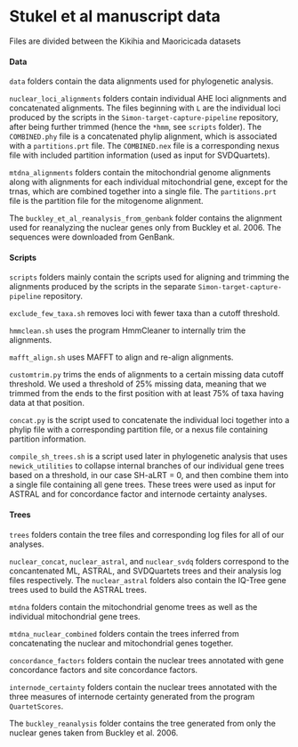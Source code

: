 # Stukel et al manuscript data

Files are divided between the Kikihia and Maoricicada datasets

#### Data
`data` folders contain the data alignments used for phylogenetic analysis. 

`nuclear_loci_alignments` folders contain individual AHE loci alignments and concatenated alignments. The files beginning with `L` are the individual loci produced by the scripts in the `Simon-target-capture-pipeline` repository, after being further trimmed (hence the `*hmm`, see `scripts` folder). The `COMBINED.phy` file is a concatenated phylip alignment, which is associated with a `partitions.prt` file. The `COMBINED.nex` file is a corresponding nexus file with included partition information (used as input for SVDQuartets).

`mtdna_alignments` folders contain the mitochondrial genome alignments along with alignments for each individual mitochondrial gene, except for the trnas, which are combined together into a single file. The `partitions.prt` file is the partition file for the mitogenome alignment.

The `buckley_et_al_reanalysis_from_genbank` folder contains the alignment used for reanalyzing the nuclear genes only from Buckley et al. 2006. The sequences were downloaded from GenBank.

#### Scripts
`scripts` folders mainly contain the scripts used for aligning and trimming the alignments produced by the scripts in the separate `Simon-target-capture-pipeline` repository.

`exclude_few_taxa.sh` removes loci with fewer taxa than a cutoff threshold.

`hmmclean.sh` uses the program HmmCleaner to internally trim the alignments.

`mafft_align.sh` uses MAFFT to align and re-align alignments.

`customtrim.py` trims the ends of alignments to a certain missing data cutoff threshold. We used a threshold of 25% missing data, meaning that we trimmed from the ends to the first position with at least 75% of taxa having data at that position.

`concat.py` is the script used to concatenate the individual loci together into a phylip file with a corresponding partition file, or a nexus file containing partition information.

`compile_sh_trees.sh` is a script used later in phylogenetic analysis that uses `newick_utilities` to collapse internal branches of our individual gene trees based on a threshold, in our case SH-aLRT = 0, and then combine them into a single file containing all gene trees. These trees were used as input for ASTRAL and for concordance factor and internode certainty analyses.

#### Trees
`trees` folders contain the tree files and corresponding log files for all of our analyses.

`nuclear_concat`, `nuclear_astral`, and `nuclear_svdq` folders correspond to the concantenated ML, ASTRAL, and SVDQuartets trees and their analysis log files respectively. The `nuclear_astral` folders also contain the IQ-Tree gene trees used to build the ASTRAL trees.

`mtdna` folders contain the mitochondrial genome trees as well as the individual mitochondrial gene trees.

`mtdna_nuclear_combined` folders contain the trees inferred from concatenating the nuclear and mitochondrial genes together.

`concordance_factors` folders contain the nuclear trees annotated with gene concordance factors and site concordance factors.

`internode_certainty` folders contain the nuclear trees annotated with the three measures of internode certainty generated from the program `QuartetScores`.

The `buckley_reanalysis` folder contains the tree generated from only the nuclear genes taken from Buckley et al. 2006.

